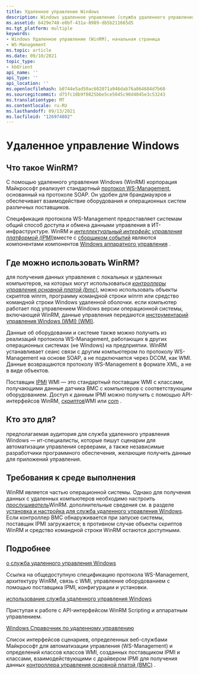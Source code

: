 ```yaml
---
title: Удаленное управление Windows
description: Windows удаленное управление (служба удаленного управления Windows) — это реализация WS-Management протокола майкрософт стандартного протокола на основе SOAP, обеспечивающего взаимодействие оборудования и операционных систем от разных поставщиков.
ms.assetid: 6429e748-e0bf-431a-8989-db5b211665d5
ms.tgt_platform: multiple
keywords:
- Windows Удаленное управление (WinRM), начальная страница
- WS-Management
ms.topic: article
ms.date: 09/10/2021
topic_type:
- kbOrient
api_name: ''
api_type: ''
api_location: ''
ms.openlocfilehash: b0744e5ad50ac602071a946dab76a864684d7b60
ms.sourcegitcommit: d75fc10b9f0825bbe5ce5045c90d4045e3c53243
ms.translationtype: MT
ms.contentlocale: ru-RU
ms.lasthandoff: 09/13/2021
ms.locfileid: "126974802"
---
```

# <a name="windows-remote-management"></a>Удаленное управление Windows

## <a name="what-is-winrm"></a>Что такое WinRM?

С помощью удаленного управления Windows (WinRM) корпорация Майкрософт реализует стандартный [протокол WS-Management](ws-management-protocol.md), основанный на протоколе SOAP. Он удобен для брандмауэров и обеспечивает взаимодействие оборудования и операционных систем различных поставщиков.

Спецификация протокола WS-Management предоставляет системам общий способ доступа и обмена данными управления в ИТ-инфраструктуре. WinRM и [*интеллектуальный интерфейс управления платформой (IPMI)*](windows-remote-management-glossary.md#i)вместе с [сборщиком событий](/previous-versions/windows/it-pro/windows-server-2003/cc785056(v=ws.10)#event-collector) являются компонентами компонентов [Windows аппаратного управления](/previous-versions/windows/it-pro/windows-server-2003/cc785056(v=ws.10)) .

## <a name="where-can-i-use-winrm"></a>Где можно использовать WinRM?

для получения данных управления с локальных и удаленных компьютеров, на которых могут использоваться [*контроллеры управления основной платой (bmc)*](windows-remote-management-glossary.md), можно использовать объекты скриптов winrm, программу командной строки winrm или средство командной строки Windows удаленной оболочки. если компьютер работает под управлением Windows версии операционной системы, включающей WinRM, данные управления передаются [инструментарий управления Windows (WMI) (WMI)](/windows/desktop/WmiSdk/wmi-start-page).

Данные об оборудовании и системе также можно получить из реализаций протокола WS-Management, работающих в других операционных системах (не Windows) на предприятии. WinRM устанавливает сеанс связи с другим компьютером по протоколу WS-Management на основе SOAP, а не подключается через DCOM, как WMI. Данные возвращаются протоколу WS-Management в формате XML, а не в виде объектов.

Поставщик [IPMI](/previous-versions/windows/desktop/ipmiprv/ipmi-provider) WMI — это стандартный поставщик WMI с классами, получающими данные датчика BMC с компьютеров с соответствующим оборудованием. Доступ к данным IPMI можно получить с помощью API-интерфейсов WinRM, [скриптов](/windows/desktop/WmiSdk/scripting-api-for-wmi)WMI или [com](/windows/desktop/WmiSdk/com-api-for-wmi) .

## <a name="who-is-this-for"></a>Кто это для?

предполагаемая аудитория для служба удаленного управления Windows — ит-специалисты, которые пишут сценарии для автоматизации управления серверами, а также независимые разработчики программного обеспечения, желающие получить данные для приложений управления.

## <a name="run-time-requirements"></a>Требования к среде выполнения

WinRM является частью операционной системы. Однако для получения данных с удаленных компьютеров необходимо настроить [*прослушиватель*](windows-remote-management-glossary.md#l)WinRM. дополнительные сведения см. в разделе [установка и настройка для служба удаленного управления Windows](installation-and-configuration-for-windows-remote-management.md). Если контроллер BMC обнаруживается при запуске системы, поставщик IPMI загружается; в противном случае объекты скриптов WinRM и средство командной строки WinRM остаются доступными.

## <a name="learn-more"></a>Подробнее

[о служба удаленного управления Windows](about-windows-remote-management.md)

Ссылка на общедоступную спецификацию протокола WS-Management, архитектуру WinRM, связь с WMI, управление оборудованием с помощью поставщика IPMI, конфигурации и установки.

[использование служба удаленного управления Windows](using-windows-remote-management.md)

Приступая к работе с API-интерфейсом WinRM Scripting и аппаратным управлением.

[Windows Справочник по удаленному управлению](windows-remote-management-reference.md)

Список интерфейсов сценариев, определенных веб-службами Майкрософт для автоматизации управления (WS-Management) и определений классов классов WMI, созданных поставщиком IPMI и классами, взаимодействующими с драйвером IPMI для получения данных [контроллера управления основной платой (BMC)](windows-remote-management-glossary.md) .
